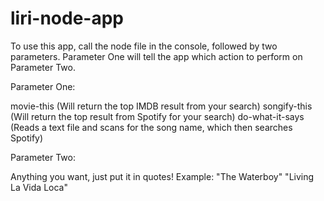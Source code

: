 # liri-node-app

To use this app, call the node file in the console, followed by two parameters. Parameter One will tell the app which action to perform on Parameter Two.

Parameter One:

movie-this (Will return the top IMDB result from your search)
songify-this (Will return the top result from Spotify for your search)
do-what-it-says (Reads a text file and scans for the song name, which then searches Spotify)

Parameter Two:

Anything you want, just put it in quotes!
 Example: "The Waterboy"
          "Living La Vida Loca"
